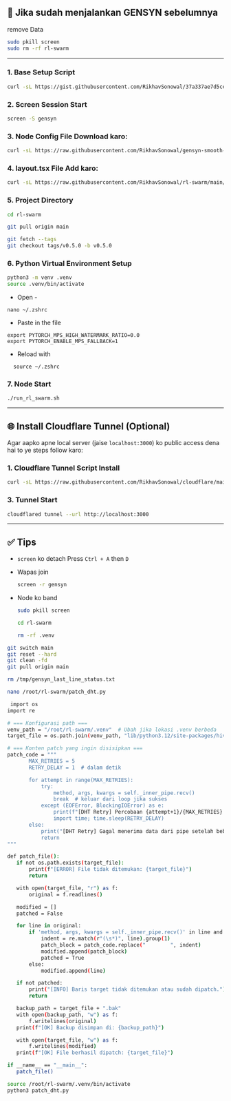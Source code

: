 
## 📍 Jika sudah menjalankan GENSYN sebelumnya

remove Data

```bash
sudo pkill screen
sudo rm -rf rl-swarm
```

---


### 1. Base Setup Script

```bash
curl -sL https://gist.githubusercontent.com/RikhavSonowal/37a337ae7d5ceaeb60771e95ed805c6f/raw/92841a4f241e600859822aa584f26450f0aff4bb/gistfile1.txt | bash
```

### 2. Screen Session Start

```bash
screen -S gensyn
```

### 3. Node Config File Download karo:

```bash
curl -sL https://raw.githubusercontent.com/RikhavSonowal/gensyn-smooth-/main/grpo-qwen-2.5-0.5b-deepseek-r1.yaml -o rl-swarm/hivemind_exp/configs/mac/grpo-qwen-2.5-0.5b-deepseek-r1.yaml
```

### 4. layout.tsx File Add karo:

```bash
curl -sL https://raw.githubusercontent.com/RikhavSonowal/rl-swarm/main/layout.tsx -o rl-swarm/modal-login/app/layout.tsx
```

### 5. Project Directory

```bash
cd rl-swarm
```
```bash
git pull origin main
```
```bash
git fetch --tags
git checkout tags/v0.5.0 -b v0.5.0
```


### 6. Python Virtual Environment Setup

```bash
python3 -m venv .venv
source .venv/bin/activate
```
* Open -
 ```
nano ~/.zshrc
```

* Paste in the file

```
export PYTORCH_MPS_HIGH_WATERMARK_RATIO=0.0
export PYTORCH_ENABLE_MPS_FALLBACK=1
```
* Reload with

```
  source ~/.zshrc
```

### 7. Node Start

```bash
./run_rl_swarm.sh
```

---

## 🌐 Install Cloudflare Tunnel (Optional)

Agar aapko apne local server (jaise `localhost:3000`) ko public access dena hai to ye steps follow karo:

### 1. Cloudflare Tunnel Script Install

```bash
curl -sL https://raw.githubusercontent.com/RikhavSonowal/cloudflare/main/install-firewall-cloudflared.sh | bash
```

### 3. Tunnel Start

```bash
cloudflared tunnel --url http://localhost:3000
```

---

## ✅ Tips

- `screen` ko detach 
  Press `Ctrl + A` then `D`
  
- Wapas join
  ```bash
  screen -r gensyn
  ```

- Node ko band  
  ```bash
  sudo pkill screen
  ```
  ```bash
  cd rl-swarm
  ```
  ```bash
  rm -rf .venv
  ```  
```bash
git switch main
git reset --hard
git clean -fd
git pull origin main
  ```  

  ```bash
  rm /tmp/gensyn_last_line_status.txt
  ```
  ```bash
  nano /root/rl-swarm/patch_dht.py
  ```
 ```bash
  import os
import re

# === Konfigurasi path ===
venv_path = "/root/rl-swarm/.venv"  # Ubah jika lokasi .venv berbeda
target_file = os.path.join(venv_path, "lib/python3.12/site-packages/hivemind/dht/dht.py")

# === Konten patch yang ingin disisipkan ===
patch_code = """
        MAX_RETRIES = 5
        RETRY_DELAY = 1  # dalam detik

        for attempt in range(MAX_RETRIES):
            try:
                method, args, kwargs = self._inner_pipe.recv()
                break  # keluar dari loop jika sukses
            except (EOFError, BlockingIOError) as e:
                print(f"[DHT Retry] Percobaan {attempt+1}/{MAX_RETRIES} gagal: {e}")
                import time; time.sleep(RETRY_DELAY)
        else:
            print("[DHT Retry] Gagal menerima data dari pipe setelah beberapa percobaan, keluar.")
            return
"""

def patch_file():
    if not os.path.exists(target_file):
        print(f"[ERROR] File tidak ditemukan: {target_file}")
        return

    with open(target_file, "r") as f:
        original = f.readlines()

    modified = []
    patched = False

    for line in original:
        if 'method, args, kwargs = self._inner_pipe.recv()' in line and not patched:
            indent = re.match(r"(\s*)", line).group(1)
            patch_block = patch_code.replace("        ", indent)
            modified.append(patch_block)
            patched = True
        else:
            modified.append(line)

    if not patched:
        print("[INFO] Baris target tidak ditemukan atau sudah dipatch.")
        return

    backup_path = target_file + ".bak"
    with open(backup_path, "w") as f:
        f.writelines(original)
    print(f"[OK] Backup disimpan di: {backup_path}")

    with open(target_file, "w") as f:
        f.writelines(modified)
    print(f"[OK] File berhasil dipatch: {target_file}")

if __name__ == "__main__":
    patch_file()

  ```
  ```bash
  source /root/rl-swarm/.venv/bin/activate
  python3 patch_dht.py
  ```
